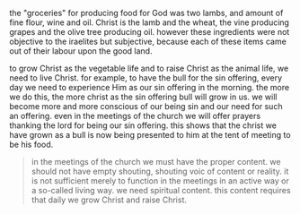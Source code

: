 the "groceries" for producing food for God was
two lambs, and amount of fine flour, wine and oil.
Christ is the lamb and the wheat, the vine producing
grapes and the olive tree producing oil. however
these ingredients were not objective to the iraelites
but subjective, because each of these items came
out of their labour upon the good land.

to grow Christ as the vegetable life and to raise Christ as the animal life, we need to live Christ. for example, to have the bull for the sin offering, every day we need to experience Him as our sin offering in the morning. the more we do this, the more christ as the sin offering bull will grow in us. we will become more and more conscious of our being sin and our need for such an offering. even in the meetings of the church we will offer prayers thanking the lord for being our sin offering. this shows that the christ we have grown as a bull is now being presented to him at the tent of meeting to be his food.

> in the meetings of the church we must have the proper content. we should not have empty shouting, shouting voic of content or reality. it is not sufficient merely to function in the meetings in an active way or a so-called living way. we need spiritual content. this content requires that daily we grow Christ and raise Christ.
